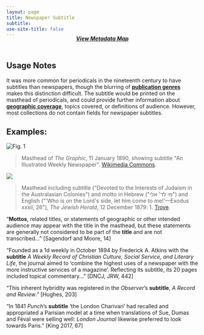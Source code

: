```yaml
---
layout: page
title: Newspaper Subtitle
subtitle:  
use-site-title: false
---
```


<h4 style="text-align:center;font-style:italic;margin-top:-20px;margin-bottom:50px;"><a href="../../maps/newspaper-subtitle">View Metadata Map</a></h4>

## Usage Notes

It was more common for periodicals in the nineteenth century to have
subtitles than newspapers, though the blurring of [**publication genres**](../publication-genre)
makes this distinction difficult. The subtitle would be printed on the
masthead of periodicals, and could provide further information about
[**geographic coverage**](../place-of-publication), topics covered, or definitions of audience.
However, most collections do not contain fields for newspaper subtitles.

## Examples:
![Fig. 1](https://upload.wikimedia.org/wikipedia/commons/thumb/3/30/The_Graphic_-_Newspaper_title.png/1600px-The_Graphic_-_Newspaper_title.png)
> Masthead of *The Graphic*, 11 January 1890, showing subtitle "An Illustrated Weekly Newspaper".
> [Wikimedia Commons](https://commons.wikimedia.org/wiki/File:The_Graphic_-_Newspaper_title.png).  
  
<img src="https://www.digitisednewspapers.net/img/motto.jpg">  
          
> Masthead including subtitle ("Devoted to the Interests of Judaism in the Australasian Colonies") and motto in Hebrew ("מי לד' אלי") and English ("'Who is on the Lord's side, let him come to me!'—Exodus xxxii, 26"), *The Jewish Herald*, 12 December 1879: 1. [Trove](http://nla.gov.au/nla.news-page17711427).  
  
“**Mottos**, related titles, or statements of geographic or other
    intended audience may appear with the title in the masthead, but
    these statements are generally not considered to be part of the
    **title** and are not transcribed…” \[Sagendorf and Moore, 14\]

“Founded as a 1d weekly in October 1894 by Frederick A. Atkins with
    the **subtitle** *A Weekly Record of Christian Culture, Social
    Service, and Literary Life*, the journal aimed to ‘combine the
    highest uses of a newspaper with the more instructive services of a
    magazine’. Reflecting its subtitle, its 20 pages included topical
    commentary...” \[DNCJ, JRW, 442\]

“This inherent hybridity was registered in the *Observer*’s
    **subtitle**, *A Record and Review*.” \[Hughes, 203\]

“In 1841 *Punch*’s **subtitle** ‘the London Charivari’ had recalled
    and appropriated a Parisian model at a time when translations of
    Sue, Dumas and Féval were selling well: *London Journal* likewise
    preferred to look towards Paris.” \[King 2017, 67\]
